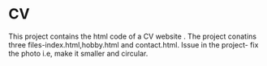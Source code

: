 # CV
This project contains the html code of a  CV website .
The project conatins three files-index.html,hobby.html and contact.html.
Issue in the project- fix the photo i.e, make it smaller and circular.

